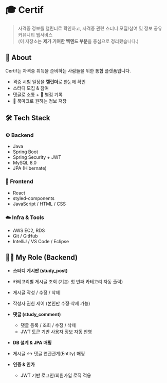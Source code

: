 # 🎓 Certif

> 자격증 정보를 캘린더로 확인하고, 자격증 관련 스터디 모집/참여 및 정보 공유 커뮤니티 웹서비스  
> (이 저장소는 **제가 기여한 백엔드 부분**을 중심으로 정리했습니다.)


## 🌟 About
Certif는 자격증 취득을 준비하는 사람들을 위한 통합 플랫폼입니다.  
- 격증 시험 일정을 **캘린더**로 한눈에 확인  
- 스터디 모집 & 참여  
- 댓글로 소통 + 🌟 별점 기록  
- 🔖 북마크로 원하는 정보 저장  


## 🛠️ Tech Stack
### ⚙️ Backend
- Java 
- Spring Boot 
- Spring Security + JWT  
- MySQL 8.0  
- JPA (Hibernate)

### 🎨 Frontend
- React  
- styled-components  
- JavaScript / HTML / CSS  

### ☁️ Infra & Tools
- AWS EC2, RDS  
- Git / GitHub  
- IntelliJ / VS Code / Eclipse  


## 👩‍💻 My Role (Backend)
-  **스터디 게시판 (study_post)**  
  - 카테고리별 게시글 조회 (기본: 첫 번째 카테고리 자동 출력)  
  - 게시글 작성 / 수정 / 삭제 
  - 작성자 권한 제어 (본인만 수정·삭제 가능)  

- **댓글 (study_comment)**  
  - 댓글 등록 / 조회 / 수정 / 삭제  
  - JWT 토큰 기반 사용자 정보 자동 반영  

-  **DB 설계 & JPA 매핑**  
  - 게시글 ↔ 댓글 연관관계(Entity) 매핑  

- **인증 & 인가**  
  - JWT 기반 로그인/회원가입 로직 적용  


